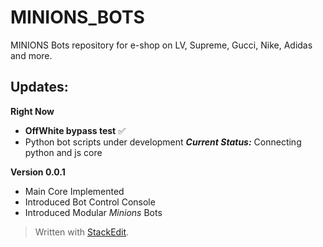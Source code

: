 
# MINIONS_BOTS
MINIONS Bots repository for e-shop on LV, Supreme, Gucci, Nike, Adidas and more.

## Updates:
**Right Now**

 - **OffWhite bypass test**  ✅
 - Python bot scripts under development 
 ***Current Status:*** Connecting python and js core

**Version 0.0.1**

 - Main Core Implemented
 - Introduced Bot Control Console
 - Introduced Modular *Minions* Bots

> Written with [StackEdit](https://stackedit.io/).
